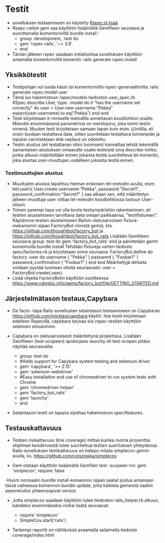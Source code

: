 # Testit
 - sovelluksen testaamiseen on käytetty [Rspec:iä](http://rspec.info/),[lisää](https://github.com/rspec/rspec-rails)
- Rsepc-railsin gem saa käyttöön lisäämällä Gemfileen seuraava ja suorittamalla komentoriviltä bundle install :
  - group :development, :test do
  - gem 'rspec-rails', '~> 3.8'
  - end
- Tämän jälkeen rspec saadaan initialisoitua sovelluksen käyttöön antamalla komentoriviltä komento: rails generate rspec:install
 ## Yksikkötestit
   - Testipohjan voi luoda käsin tai komentoriviltä rspec-generaattorilla:  rails generate rspec:model user
  - Tämä luo hakemistoon /spec/models tiedoston user_spec.rb
 RSpec.describe User, type: :model do
  it "has the username set correctly" do
    user = User.new username:"Pekka"
     expect(user.username).to eq("Pekka")
  end
end
 - Testi kirjoitetaan it-nimiselle metodille annettavan koodilohkon sisälle. Metodin ensimmäisenä parametrina on merkkijono, joka toimii testin nimenä. Muuten testi kirjoitetaan samaan tapan kuin esim. jUnitilla, eli ensin luodaan testattava data, sitten suoritetaan testattava toimenpide ja lopuksi varmistetaan että vastaus on odotettu.
 - Testin alustus (eli testattavan olion luomisen) kannattaa tehdä tekemällä samanlaisen alustuksen omaavalle osalle testeistä oma describe-lohko, jonka alkuun määritellään ennen jokaista testiä suoritettava let-komento, joka alustaa user-muuttujan uudelleen jokaista testiä ennen.
 ### Testimuuttujien alustus
 - Muuttujien alustus tapahtuu hieman erikoisen let-metodin avulla, esim. let(:user){ User.create username:"Pekka", password:"Secret1", password_confirmation:"Secret1" }
saa aikaan sen, että määrittelyn jälkeen muuttuja user viittaa let-metodin koodilohkossa luotuun User-olioon.
 - Toinen parempi tapa voi olla koota testiympäristön rakentaminen, eli testien alustamiseen tarvittava data omaan paikkaansa, "testifixtureen". Käytämme testien alustamiseen Railsin oletusarvoisen fixture-mekanismin sijaan FactoryBot-nimistä gemiä, kts. https://github.com/thoughtbot/factory_bot ja https://github.com/thoughtbot/factory_bot_rails
 Lisätään Gemfileen seuraava
 group :test do
  gem 'factory_bot_rails'
end
ja päivitetään gemit komennolla bundle install
 Tehdään fixtureja varten tiedosto spec/factories.rb ja kirjoitetaan sinne seuraava:
 FactoryBot.define do
  factory :user do
    username { "Pekka" }
    password { "Foobar1" }
    password_confirmation { "Foobar1" }
  end
end
 Määriteltyjä tehtaita voidaan pyytää luomaan olioita seuraavasti:
 user = FactoryBot.create(:user)
 - Lisää ohjeita FactoryBotin käyttöön osoitteessa https://www.rubydoc.info/gems/factory_bot/file/GETTING_STARTED.md
 
  ## Järjestelmätason testaus,Capybara

- De facto -tapa Rails-sovellusten selaintason testaamiseen on Capybaran https://github.com/jnicklas/capybara käyttö. Itse testit kirjoitetaan edelleen Rspecillä, capybara tarjoaa siis rspec-testien käyttöön selaimen simuloinnin.

- Capybara on oletusarvoisesti määriteltynä projektissa. Lisätään Gemfileen (test-scopeen) apukirjasto launchy eli test-scopen pitäisi näyttää seuraavalta:
  - group :test do
  -  #Adds support for Capybara system testing and selenium driver
  - gem 'capybara', '>= 2.15'
  - gem 'selenium-webdriver'
  - #Easy installation and use of chromedriver to run system tests with Chrome
  - gem 'chromedriver-helper'
  - gem 'factory_bot_rails'
  - gem 'launchy'
  - end
- Selaintason testit on tapana sijoittaa hakemistoon spec/features.

## Testauskattavuus
- Testien rivikattavuus (line coverage) mittaa kuinka monta prosenttia ohjelman koodiriveistä tulee suoritettua testien suorituksen yhteydessä. Rails-sovelluksen testikattavuus on helppo mitata simplecov-gemin avulla, ks. https://github.com/colszowka/simplecov

- Gem otetaan käyttöön lisäämällä Gemfilen test -scopeen rivi: gem 'simplecov', require: false

-Huom normaalin bundle install-komennon sijaan saatat joutua antamaan tässä vaiheessa komennon bundle update, jotta kaikista gemeistä saatiin asennetuiksi yhteensopivat versiot.

- Jotta simplecov saadaan käyttöön tulee tiedoston rails_helper.rb alkuun, kahdeksi ensimmäiseksi riviksi lisätä seuraavat:
  - require 'simplecov'
  - SimpleCov.start('rails')

- Tarkempi raportti on nähtävissä avaamalla selaimella tiedosto coverage/index.html

